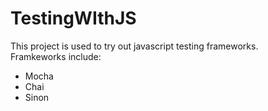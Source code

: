 # TestingWIthJS
This project is used to try out javascript testing frameworks.  
Framkeworks include:
* Mocha
* Chai
* Sinon

